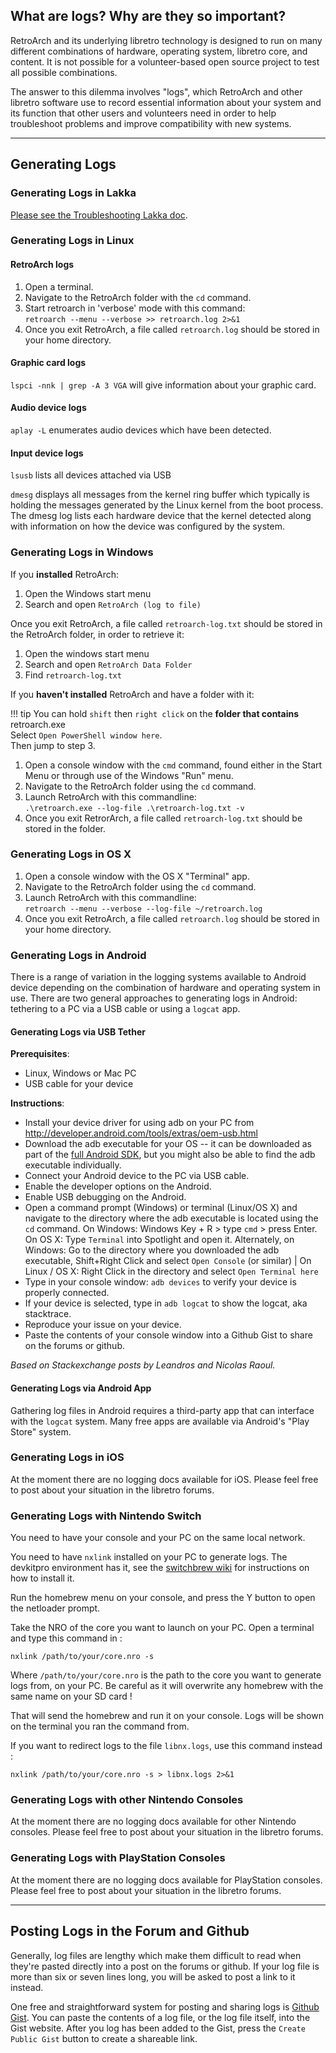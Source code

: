 ## What are logs? Why are they so important?

RetroArch and its underlying libretro technology is designed to run on many different combinations of hardware, operating system, libretro core, and content. It is not possible for a volunteer-based open source project to test all possible combinations.

The answer to this dilemma involves "logs", which RetroArch and other libretro software use to record essential information about your system and its function that other users and volunteers need in order to help troubleshoot problems and improve compatibility with new systems.

--------------------------

## Generating Logs

### Generating Logs in Lakka
[Please see the Troubleshooting Lakka doc](http://www.lakka.tv/doc/Troubleshooting-Lakka/).

### Generating Logs in Linux

#### RetroArch logs
1. Open a terminal.
2. Navigate to the RetroArch folder with the `cd` command.
3. Start retroarch in 'verbose' mode with this command:<br />
 `retroarch --menu --verbose >> retroarch.log 2>&1`
4. Once you exit RetroArch, a file called `retroarch.log` should be stored in your home directory.

#### Graphic card logs
`lspci -nnk | grep -A 3 VGA` will give information about your graphic card.

#### Audio device logs
`aplay -L` enumerates audio devices which have been detected.

#### Input device logs
`lsusb` lists all devices attached via USB

`dmesg` displays all messages from the kernel ring buffer which typically is holding the messages generated by the Linux kernel from the boot process. The dmesg log lists each hardware device that the kernel detected along with information on how the device was configured by the system.

### Generating Logs in Windows


If you **installed** RetroArch:

1. Open the Windows start menu
2. Search and open `RetroArch (log to file)`

Once you exit RetroArch, a file called `retroarch-log.txt` should be stored in the RetroArch folder, in order to retrieve it:

1. Open the windows start menu
2. Search and open `RetroArch Data Folder`
3. Find `retroarch-log.txt`


If you **haven't installed** RetroArch and have a folder with it:

!!! tip
    You can hold `shift` then `right click` on the **folder that contains** retroarch.exe <br />
    Select `Open PowerShell window here`.<br />
    Then jump to step 3.

1. Open a console window with the `cmd` command, found either in the Start Menu or through use of the Windows "Run" menu. 
2. Navigate to the RetroArch folder using the `cd` command.
3. Launch RetroArch with this commandline:<br />
 `.\retroarch.exe --log-file .\retroarch-log.txt -v`
4. Once you exit RetrorArch, a file called `retroarch-log.txt` should be stored in the folder.

### Generating Logs in OS X
1. Open a console window with the OS X "Terminal" app.
2. Navigate to the RetroArch folder using the `cd` command.
3. Launch RetroArch with this commandline:<br />
 `retroarch --menu --verbose --log-file ~/retroarch.log`
4. Once you exit RetroArch, a file called `retroarch.log` should be stored in your home directory.

### Generating Logs in Android
There is a range of variation in the logging systems available to Android device depending on the combination of hardware and operating system in use. There are two general approaches to generating logs in Android: tethering to a PC via a USB cable or using a `logcat` app.

#### Generating Logs via USB Tether

**Prerequisites**:
* Linux, Windows or Mac PC
* USB cable for your device

**Instructions**:

* Install your device driver for using adb on your PC from http://developer.android.com/tools/extras/oem-usb.html
* Download the adb executable for your OS -- it can be downloaded as part of the [full Android SDK](https://developer.android.com/studio/index.html), but you might also be able to find the adb executable individually.
* Connect your Android device to the PC via USB cable.
* Enable the developer options on the Android.
* Enable USB debugging on the Android.
* Open a command prompt (Windows) or terminal (Linux/OS X) and navigate to the directory where the adb executable is located using the `cd` command. On Windows: Windows Key + R > type `cmd` > press Enter. On OS X: Type `Terminal` into Spotlight and open it. Alternately, on Windows: Go to the directory where you downloaded the adb executable, Shift+Right Click and select `Open Console` (or similar) | On Linux / OS X: Right Click in the directory and select `Open Terminal here`
* Type in your console window: `adb devices` to verify your device is properly connected.
* If your device is selected, type in `adb logcat` to show the logcat, aka stacktrace.
* Reproduce your issue on your device.
* Paste the contents of your console window into a Github Gist to share on the forums or github.

_Based on Stackexchange posts by Leandros and Nicolas Raoul._

#### Generating Logs via Android App
Gathering log files in Android requires a third-party app that can interface with the `logcat` system. Many free apps are available via Android's "Play Store" system.

### Generating Logs in iOS
At the moment there are no logging docs available for iOS. Please feel free to post about your situation in the libretro forums.

### Generating Logs with Nintendo Switch

You need to have your console and your PC on the same local network.

You need to have `nxlink` installed on your PC to generate logs. The devkitpro environment has it, see the [switchbrew wiki](https://switchbrew.org/wiki/Setting_up_Development_Environment) for instructions on how to install it.

Run the homebrew menu on your console, and press the Y button to open the netloader prompt.

Take the NRO of the core you want to launch on your PC. Open a terminal and type this command  in :

```
nxlink /path/to/your/core.nro -s
```

Where `/path/to/your/core.nro` is the path to the core you want to generate logs from, on your PC. Be careful as it will overwrite any homebrew with the same name on your SD card !

That will send the homebrew and run it on your console. Logs will be shown on the terminal you ran the command from.

If you want to redirect logs to the file `libnx.logs`, use this command instead :

```
nxlink /path/to/your/core.nro -s > libnx.logs 2>&1
```

### Generating Logs with other Nintendo Consoles
At the moment there are no logging docs available for other Nintendo consoles. Please feel free to post about your situation in the libretro forums.

### Generating Logs with PlayStation Consoles
At the moment there are no logging docs available for PlayStation consoles. Please feel free to post about your situation in the libretro forums.


-------------------------

## Posting Logs in the Forum and Github

Generally, log files are lengthy which make them difficult to read when they're pasted directly into a post on the forums or github. If your log file is more than six or seven lines long, you will be asked to post a link to it instead.

One free and straightforward system for posting and sharing logs is [Github Gist](https://gist.github.com). You can paste the contents of a log file, or the log file itself, into the Gist website. After you log has been added to the Gist, press the `Create Public Gist` button to create a shareable link.
